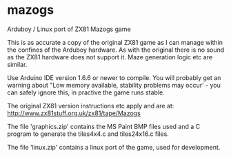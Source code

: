 # mazogs
Arduboy / Linux port of ZX81 Mazogs game

This is as accurate a copy of the original ZX81 game as I can manage within
the confines of the Arduboy hardware. As with the original there is no sound as the ZX81 hardware does not support it. Maze generation logic etc are similar.

Use Arduino IDE version 1.6.6 or newer to compile. You will probably get an warning about "Low memory available, stability problems may occur' - you can safely ignore this, in practive the game runs stable. 

The original ZX81 version instructions etc apply and are at:
http://www.zx81stuff.org.uk/zx81/tape/Mazogs

The file 'graphics.zip' contains the MS Paint BMP files used and a C program
to generate the tiles4x4.c and tiles24x16.c files.

The file 'linux.zip' contains a linux port of the game, used for development.

